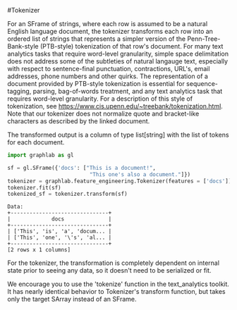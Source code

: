 <script src="../dato/js/recview.js"></script>
#Tokenizer

For an SFrame of strings, where each row is assumed to be a natural English language document, the tokenizer transforms each row into an ordered list of strings that represents a simpler version of the Penn-Tree-Bank-style (PTB-style) tokenization of that row's document. For many text analytics tasks that require word-level granularity, simple space delimitation does not address some of the subtleties of natural langauge text, especially with respect to sentence-final punctuation, contractions, URL's, email addresses, phone numbers and other quirks. The representation of a document provided by PTB-style tokenization is essential for sequence-tagging, parsing, bag-of-words treatment, and any text analytics task that requires word-level granularity. For a description of this style of tokenization, see https://www.cis.upenn.edu/~treebank/tokenization.html. Note that our tokenizer does not normalize quote and bracket-like characters as described by the linked document.

The transformed output is a column of type list[string] with the list of tokens for each document.

```python
import graphlab as gl

sf = gl.SFrame({'docs': ["This is a document!",
                          "This one's also a document."]})
tokenizer = graphlab.feature_engineering.Tokenizer(features = ['docs'])
tokenizer.fit(sf)
tokenized_sf = tokenizer.transform(sf)
```
```no-highlight
Data:
+-------------------------------+
|             docs              |
+-------------------------------+
| ['This', 'is', 'a', 'docum... |
| ['This', 'one', '\'s', 'al... |
+-------------------------------+
[2 rows x 1 columns]
```

For the tokenizer, the transformation is completely dependent on internal state prior to seeing any data, so it doesn't need to be serialized or fit. 

We encourage you to use the 'tokenize' function in the text\_analytics toolkit. It has nearly identical behavior to Tokenizer's transform function, but takes only the target SArray instead of an SFrame.
